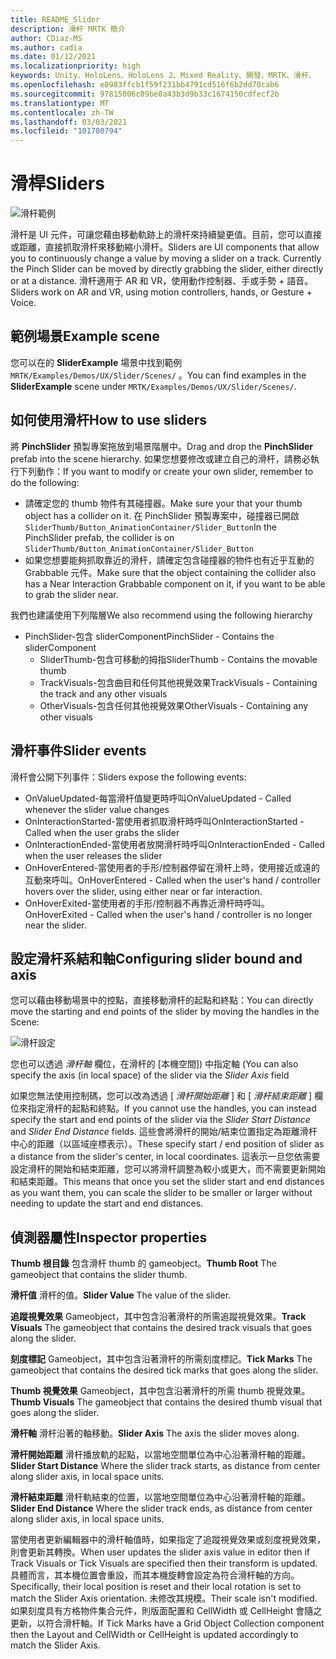 ```yaml
---
title: README_Slider
description: 滑杆 MRTK 簡介
author: CDiaz-MS
ms.author: cadia
ms.date: 01/12/2021
ms.localizationpriority: high
keywords: Unity、HoloLens、HoloLens 2、Mixed Reality、開發、MRTK、滑杆、
ms.openlocfilehash: e8983ffcb1f59f231bb4791cd516f6b2dd70cab6
ms.sourcegitcommit: 97815006c09be0a43b3d9b33c1674150cdfecf2b
ms.translationtype: MT
ms.contentlocale: zh-TW
ms.lasthandoff: 03/03/2021
ms.locfileid: "101780794"
---
```

# <a name="sliders"></a><span data-ttu-id="0bd3a-104">滑桿</span><span class="sxs-lookup"><span data-stu-id="0bd3a-104">Sliders</span></span>

![滑杆範例](Images/Slider/MRTK_UX_Slider_Main.jpg)

<span data-ttu-id="0bd3a-106">滑杆是 UI 元件，可讓您藉由移動軌跡上的滑杆來持續變更值。目前，您可以直接或距離，直接抓取滑杆來移動縮小滑杆。</span><span class="sxs-lookup"><span data-stu-id="0bd3a-106">Sliders are UI components that allow you to continuously change a value by moving a slider on a track. Currently the Pinch Slider can be moved by directly grabbing the slider, either directly or at a distance.</span></span> <span data-ttu-id="0bd3a-107">滑杆適用于 AR 和 VR，使用動作控制器、手或手勢 + 語音。</span><span class="sxs-lookup"><span data-stu-id="0bd3a-107">Sliders work on AR and VR, using motion controllers, hands, or Gesture + Voice.</span></span>

## <a name="example-scene"></a><span data-ttu-id="0bd3a-108">範例場景</span><span class="sxs-lookup"><span data-stu-id="0bd3a-108">Example scene</span></span>

<span data-ttu-id="0bd3a-109">您可以在的 **SliderExample** 場景中找到範例 `MRTK/Examples/Demos/UX/Slider/Scenes/` 。</span><span class="sxs-lookup"><span data-stu-id="0bd3a-109">You can find examples in the **SliderExample** scene under `MRTK/Examples/Demos/UX/Slider/Scenes/`.</span></span>

## <a name="how-to-use-sliders"></a><span data-ttu-id="0bd3a-110">如何使用滑杆</span><span class="sxs-lookup"><span data-stu-id="0bd3a-110">How to use sliders</span></span>

<span data-ttu-id="0bd3a-111">將 **PinchSlider** 預製專案拖放到場景階層中。</span><span class="sxs-lookup"><span data-stu-id="0bd3a-111">Drag and drop the **PinchSlider** prefab into the scene hierarchy.</span></span> <span data-ttu-id="0bd3a-112">如果您想要修改或建立自己的滑杆，請務必執行下列動作：</span><span class="sxs-lookup"><span data-stu-id="0bd3a-112">If you want to modify or create your own slider, remember to do the following:</span></span>

- <span data-ttu-id="0bd3a-113">請確定您的 thumb 物件有其碰撞器。</span><span class="sxs-lookup"><span data-stu-id="0bd3a-113">Make sure your that your thumb object has a collider on it.</span></span> <span data-ttu-id="0bd3a-114">在 PinchSlider 預製專案中，碰撞器已開啟 `SliderThumb/Button_AnimationContainer/Slider_Button`</span><span class="sxs-lookup"><span data-stu-id="0bd3a-114">In the PinchSlider prefab, the collider is on `SliderThumb/Button_AnimationContainer/Slider_Button`</span></span>
- <span data-ttu-id="0bd3a-115">如果您想要能夠抓取靠近的滑杆，請確定包含碰撞器的物件也有近乎互動的 Grabbable 元件。</span><span class="sxs-lookup"><span data-stu-id="0bd3a-115">Make sure that the object containing the collider also has a Near Interaction Grabbable component on it, if you want to be able to grab the slider near.</span></span>

<span data-ttu-id="0bd3a-116">我們也建議使用下列階層</span><span class="sxs-lookup"><span data-stu-id="0bd3a-116">We also recommend using the following hierarchy</span></span>

- <span data-ttu-id="0bd3a-117">PinchSlider-包含 sliderComponent</span><span class="sxs-lookup"><span data-stu-id="0bd3a-117">PinchSlider - Contains the sliderComponent</span></span>
  - <span data-ttu-id="0bd3a-118">SliderThumb-包含可移動的拇指</span><span class="sxs-lookup"><span data-stu-id="0bd3a-118">SliderThumb - Contains the movable thumb</span></span>
  - <span data-ttu-id="0bd3a-119">TrackVisuals-包含曲目和任何其他視覺效果</span><span class="sxs-lookup"><span data-stu-id="0bd3a-119">TrackVisuals - Containing the track and any other visuals</span></span>
  - <span data-ttu-id="0bd3a-120">OtherVisuals-包含任何其他視覺效果</span><span class="sxs-lookup"><span data-stu-id="0bd3a-120">OtherVisuals - Containing any other visuals</span></span>

## <a name="slider-events"></a><span data-ttu-id="0bd3a-121">滑杆事件</span><span class="sxs-lookup"><span data-stu-id="0bd3a-121">Slider events</span></span>

<span data-ttu-id="0bd3a-122">滑杆會公開下列事件：</span><span class="sxs-lookup"><span data-stu-id="0bd3a-122">Sliders expose the following events:</span></span>

- <span data-ttu-id="0bd3a-123">OnValueUpdated-每當滑杆值變更時呼叫</span><span class="sxs-lookup"><span data-stu-id="0bd3a-123">OnValueUpdated - Called whenever the slider value changes</span></span>
- <span data-ttu-id="0bd3a-124">OnInteractionStarted-當使用者抓取滑杆時呼叫</span><span class="sxs-lookup"><span data-stu-id="0bd3a-124">OnInteractionStarted - Called when the user grabs the slider</span></span>
- <span data-ttu-id="0bd3a-125">OnInteractionEnded-當使用者放開滑杆時呼叫</span><span class="sxs-lookup"><span data-stu-id="0bd3a-125">OnInteractionEnded - Called when the user releases the slider</span></span>
- <span data-ttu-id="0bd3a-126">OnHoverEntered-當使用者的手形/控制器停留在滑杆上時，使用接近或遠的互動來呼叫。</span><span class="sxs-lookup"><span data-stu-id="0bd3a-126">OnHoverEntered - Called when the user's hand / controller hovers over the slider, using either near or far interaction.</span></span>
- <span data-ttu-id="0bd3a-127">OnHoverExited-當使用者的手形/控制器不再靠近滑杆時呼叫。</span><span class="sxs-lookup"><span data-stu-id="0bd3a-127">OnHoverExited - Called when the user's hand / controller is no longer near the slider.</span></span>

## <a name="configuring-slider-bound-and-axis"></a><span data-ttu-id="0bd3a-128">設定滑杆系結和軸</span><span class="sxs-lookup"><span data-stu-id="0bd3a-128">Configuring slider bound and axis</span></span>

<span data-ttu-id="0bd3a-129">您可以藉由移動場景中的控點，直接移動滑杆的起點和終點：</span><span class="sxs-lookup"><span data-stu-id="0bd3a-129">You can directly move the starting and end points of the slider by moving the handles in the Scene:</span></span>

![滑杆設定](Images/Sliders/MRTK_Sliders_Setup.png)

<span data-ttu-id="0bd3a-131">您也可以透過 _滑杆軸_ 欄位，在滑杆的 [本機空間]) 中指定軸 (</span><span class="sxs-lookup"><span data-stu-id="0bd3a-131">You can also specify the axis (in local space) of the slider via the _Slider Axis_ field</span></span>

<span data-ttu-id="0bd3a-132">如果您無法使用控制碼，您可以改為透過 [ _滑杆開始距離_ ] 和 [ _滑杆結束距離_ ] 欄位來指定滑杆的起點和終點。</span><span class="sxs-lookup"><span data-stu-id="0bd3a-132">If you cannot use the handles, you can instead specify the start and end points of the slider via the _Slider Start Distance_ and _Slider End Distance_ fields.</span></span> <span data-ttu-id="0bd3a-133">這些會將滑杆的開始/結束位置指定為距離滑杆中心的距離（以區域座標表示）。</span><span class="sxs-lookup"><span data-stu-id="0bd3a-133">These specify start / end position of slider as a distance from the slider's center, in local coordinates.</span></span> <span data-ttu-id="0bd3a-134">這表示一旦您依需要設定滑杆的開始和結束距離，您可以將滑杆調整為較小或更大，而不需要更新開始和結束距離。</span><span class="sxs-lookup"><span data-stu-id="0bd3a-134">This means that once you set the slider start and end distances as you want them, you can scale the slider to be smaller or larger without needing to update the start and end distances.</span></span>

## <a name="inspector-properties"></a><span data-ttu-id="0bd3a-135">偵測器屬性</span><span class="sxs-lookup"><span data-stu-id="0bd3a-135">Inspector properties</span></span>

<span data-ttu-id="0bd3a-136">**Thumb 根目錄** 包含滑杆 thumb 的 gameobject。</span><span class="sxs-lookup"><span data-stu-id="0bd3a-136">**Thumb Root** The gameobject that contains the slider thumb.</span></span>

<span data-ttu-id="0bd3a-137">**滑杆值** 滑杆的值。</span><span class="sxs-lookup"><span data-stu-id="0bd3a-137">**Slider Value** The value of the slider.</span></span>

<span data-ttu-id="0bd3a-138">**追蹤視覺效果** Gameobject，其中包含沿著滑杆的所需追蹤視覺效果。</span><span class="sxs-lookup"><span data-stu-id="0bd3a-138">**Track Visuals** The gameobject that contains the desired track visuals that goes along the slider.</span></span>

<span data-ttu-id="0bd3a-139">**刻度標記** Gameobject，其中包含沿著滑杆的所需刻度標記。</span><span class="sxs-lookup"><span data-stu-id="0bd3a-139">**Tick Marks** The gameobject that contains the desired tick marks that goes along the slider.</span></span>

<span data-ttu-id="0bd3a-140">**Thumb 視覺效果** Gameobject，其中包含沿著滑杆的所需 thumb 視覺效果。</span><span class="sxs-lookup"><span data-stu-id="0bd3a-140">**Thumb Visuals** The gameobject that contains the desired thumb visual that goes along the slider.</span></span>

<span data-ttu-id="0bd3a-141">**滑杆軸** 滑杆沿著的軸移動。</span><span class="sxs-lookup"><span data-stu-id="0bd3a-141">**Slider Axis** The axis the slider moves along.</span></span>

<span data-ttu-id="0bd3a-142">**滑杆開始距離** 滑杆播放軌的起點，以當地空間單位為中心沿著滑杆軸的距離。</span><span class="sxs-lookup"><span data-stu-id="0bd3a-142">**Slider Start Distance** Where the slider track starts, as distance from center along slider axis, in local space units.</span></span>

<span data-ttu-id="0bd3a-143">**滑杆結束距離** 滑杆軌結束的位置，以當地空間單位為中心沿著滑杆軸的距離。</span><span class="sxs-lookup"><span data-stu-id="0bd3a-143">**Slider End Distance** Where the slider track ends, as distance from center along slider axis, in local space units.</span></span>

<span data-ttu-id="0bd3a-144">當使用者更新編輯器中的滑杆軸值時，如果指定了追蹤視覺效果或刻度視覺效果，則會更新其轉換。</span><span class="sxs-lookup"><span data-stu-id="0bd3a-144">When user updates the slider axis value in editor then if Track Visuals or Tick Visuals are specified then their transform is updated.</span></span>
<span data-ttu-id="0bd3a-145">具體而言，其本機位置會重設，而其本機旋轉會設定為符合滑杆軸的方向。</span><span class="sxs-lookup"><span data-stu-id="0bd3a-145">Specifically, their local position is reset and their local rotation is set to match the Slider Axis orientation.</span></span>
<span data-ttu-id="0bd3a-146">未修改其規模。</span><span class="sxs-lookup"><span data-stu-id="0bd3a-146">Their scale isn't modified.</span></span>
<span data-ttu-id="0bd3a-147">如果刻度具有方格物件集合元件，則版面配置和 CellWidth 或 CellHeight 會隨之更新，以符合滑杆軸。</span><span class="sxs-lookup"><span data-stu-id="0bd3a-147">If Tick Marks have a Grid Object Collection component then the Layout and CellWidth or CellHeight is updated accordingly to match the Slider Axis.</span></span>
